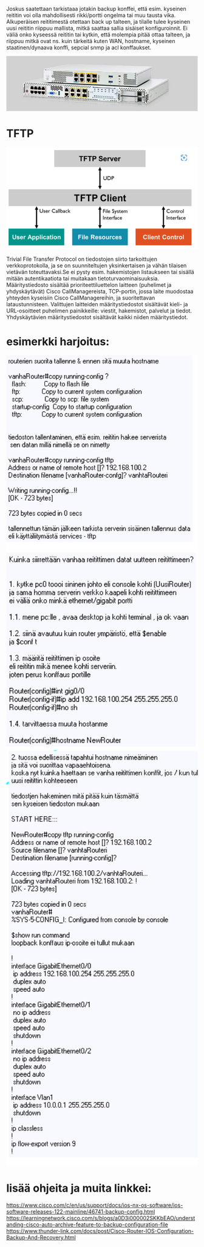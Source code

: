 Joskus saatettaan tarkistaaa jotakin backup konffei, että esim. kyseinen reititin voi olla mahdollisesti rikki/portti ongelma tai muu tausta vika. Alkuperäisen reititimestä otettaan back up talteen, ja tilalle tulee kyseinen uusi reititin riippuu mallista, mitkä saattaa sallia sisäiset konfiguroinnit. Ei väliä onko kyseessä reititin tai kytkin, että molempia pitää ottaa talteen, ja riippuu mitkä ovat ns. kuin tärkeitä kuten WAN, hostname, kyseinen staatinen/dynaava konffi, sepcial snmp ja acl konffaukset.

<img src="images/cisco-backup-routers-1.PNG" width="550">

# TFTP

<img src="images/tftp_server_dia.png" width="550">

Trivial File Transfer Protocol on tiedostojen siirto tarkoittujen verkkoprotokolla, ja se on suunniteltujen yksinkertaisen ja vähän tilaisen vietävän toteuttavaksi.Se ei pysty esim. hakemistojen listaukseen tai sisällä mitään autentikaatiota tai muitakaan tietoturvaominaisuuksia. Määritystiedosto sisältää prioriteettiluettelon laitteen (puhelimet ja yhdyskäytävät) Cisco CallManagereista, TCP-portin, jossa laite muodostaa yhteyden kyseisiin Cisco CallManagereihin, ja suoritettavan lataustunnisteen. Valittujen laitteiden määritystiedostot sisältävät kieli- ja URL-osoitteet puhelimen painikkeille: viestit, hakemistot, palvelut ja tiedot. Yhdyskäytävien määritystiedostot sisältävät kaikki niiden määritystiedot.

# esimerkki harjoitus:


<img src="images/backup-conf-1.PNG" width="550"> <br>
<img src="images/backup-conf-2.PNG" width="550"> <br>
<img src="images/backup-conf-3.PNG" width="550">


# lisää ohjeita ja muita linkkei: <br>
https://www.cisco.com/c/en/us/support/docs/ios-nx-os-software/ios-software-releases-122-mainline/46741-backup-config.html  <br>
https://learningnetwork.cisco.com/s/blogs/a0D3i000002SKKbEAO/understanding-cisco-auto-archive-feature-to-backup-configuration-file  <br>
https://www.thunder-link.com/docs/post/Cisco-Router-IOS-Configuration-Backup-And-Recovery.html  <br>

